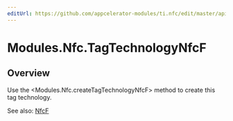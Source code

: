 ```yaml
---
editUrl: https://github.com/appcelerator-modules/ti.nfc/edit/master/apidoc/TagTechnology.yml
---
```

# Modules.Nfc.TagTechnologyNfcF

<TypeHeader/>

## Overview

Use the <Modules.Nfc.createTagTechnologyNfcF> method to create this tag technology.

See also:
[NfcF](http://developer.android.com/reference/android/nfc/tech/NfcF.html)

<ApiDocs/>
